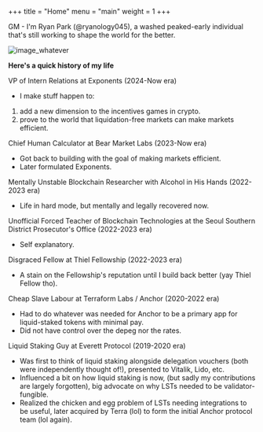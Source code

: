 +++
title = "Home"
menu = "main"
weight = 1
+++

GM - I'm Ryan Park (@ryanology045), a washed peaked-early individual that's still working to shape the world for the better. 

![image_whatever](/writings/images/image_whatever.png)

**Here's a quick history of my life**

VP of Intern Relations at Exponents (2024-Now era)
- I make stuff happen to: 
1) add a new dimension to the incentives games in crypto. 
2) prove to the world that liquidation-free markets can make markets efficient. 

Chief Human Calculator at Bear Market Labs (2023-Now era)
- Got back to building with the goal of making markets efficient. 
- Later formulated Exponents.

Mentally Unstable Blockchain Researcher with Alcohol in His Hands (2022-2023 era)
- Life in hard mode, but mentally and legally recovered now. 

Unofficial Forced Teacher of Blockchain Technologies at the Seoul Southern District Prosecutor's Office (2022-2023 era)
- Self explanatory. 

Disgraced Fellow at Thiel Fellowship (2022-2023 era)
- A stain on the Fellowship's reputation until I build back better (yay Thiel Fellow tho). 

Cheap Slave Labour at Terraform Labs / Anchor (2020-2022 era)
- Had to do whatever was needed for Anchor to be a primary app for liquid-staked tokens with minimal pay. 
- Did not have control over the depeg nor the rates. 

Liquid Staking Guy at Everett Protocol (2019-2020 era)
- Was first to think of liquid staking alongside delegation vouchers (both were independently thought of!), presented to Vitalik, Lido, etc. 
- Influenced a bit on how liquid staking is now, (but sadly my contributions are largely forgotten), big advocate on why LSTs needed to be validator-fungible. 
- Realized the chicken and egg problem of LSTs needing integrations to be useful, later acquired by Terra (lol) to form the initial Anchor protocol team (lol again). 
